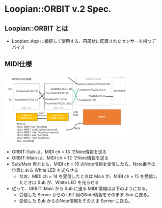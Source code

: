 # Loopian::ORBIT v.2 Spec.


## Loopian::ORBIT とは

- Loopian::App に接続して使用する、円周状に配置されたセンサーを持つデバイス

## MIDI仕様

<img src="orbit_system_design.png" width="80%">

- ORBIT::Sub は、MIDI ch = 13 でNote情報を送る
- ORBIT::Main は、MIDI ch = 12 でNote情報を送る
- Sub/Main 両方とも、MIDI ch = 16 のNote情報を受信したら、Note番号の位置にある White LED を光らせる
    - なお、MIDI ch = 14 を受信したときは Main が、MIDI ch = 15 を受信したときは Sub が、White LED を光らせる
- 従って、ORBIT::Main から Sub に送る MIDI 情報は以下のようになる。
    - 受信した Server からの LED 用のNote情報をそのまま Sub に送る。
    - 受信した Sub からのNote情報をそのまま Server に送る。